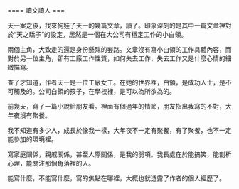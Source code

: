 ==== 讀文讀人 ===

天一案之後，找來狗娃子天一的幾篇文章，讀了。印象深刻的是其中一篇文章裡對於“天之驕子”的設定，居然是一個在大公司有穩定工作的小白領。

兩個主角，大致走的還是身份懸殊的套路。文章沒有寫小白領的工作具體內容，而對於另一位主角，卻有工廠工作性質，如何失去工作，失去工作又是什麼心情的細緻描寫。

查了才知道，作者天一是一位工廠女工。在她的世界裡，白領，是成功人士，是不可觸及的。公司白領的孩子，在學校裡，是可以為所欲為的。

>>>

前幾天，寫了一篇小說給朋友看。裡面有個過年的情節，朋友指出我寫的不對，大年夜沒有聚餐。

我不知道有多少人，成長於像我一樣，大年夜不一定有聚餐，有了聚餐，也不一定能參加的環境裡。

寫家庭關係，親戚關係，甚至人際關係，是我的弱項。我長處在於能搞笑，能剖析心理，能關注那個角落裡的人。

能寫什麼，不能寫什麼，寫的焦點在哪裡，大概也就透露了作者的個人經歷了。